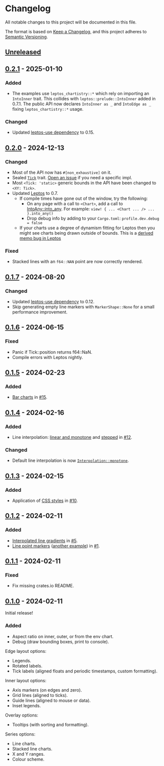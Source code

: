 # Changelog

All notable changes to this project will be documented in this file.

The format is based on [Keep a Changelog](https://keepachangelog.com/en/1.1.0/),
and this project adheres to [Semantic Versioning](https://semver.org/spec/v2.0.0.html).

## [Unreleased]

<!-- Added for new features. -->
<!-- Changed for changes in existing functionality. -->
<!-- Deprecated for soon-to-be removed features. -->
<!-- Removed for now removed features. -->
<!-- Fixed for any bug fixes. -->
<!-- Security in case of vulnerabilities. -->

## [0.2.1] - 2025-01-10
### Added
- The examples use `leptos_chartistry::*` which rely on importing an `IntoInner` trait. This collides with `leptos::prelude::IntoInner` added in 0.7.1. The public API now declares `IntoInner as _` and `IntoEdge as _` fixing `leptos_chartistry::*` usage.
### Changed
- Updated [leptos-use dependency](https://github.com/Synphonyte/leptos-use) to 0.15.

## [0.2.0] - 2024-12-13
### Changed
- Most of the API now has `#[non_exhaustive]` on it.
- Sealed [`Tick`](https://docs.rs/leptos-chartistry/latest/leptos_chartistry/trait.Tick.html) trait. [Open an issue](https://github.com/feral-dot-io/leptos-chartistry/issues) if you need a specific impl.
- Most `<Tick: 'static>` generic bounds in the API have been changed to `<XY: Tick>`.
- Updated [Leptos](https://github.com/leptos-rs/leptos) to 0.7.
  - If compile times have gone out of the window, try the following:
    - On any page with a call to `<Chart>`, add a call to [IntoAny::into_any](https://docs.rs/leptos/0.7.0/leptos/tachys/view/any_view/trait.IntoAny.html). For example: `view! { ... <Chart ... /> ... }.into_any()`
    - Drop debug info by adding to your `Cargo.toml`: `profile.dev.debug = false`
  - If your charts use a degree of dynamism fitting for Leptos then you might see charts being drawn outside of bounds. This is a [derived memo bug in Leptos](https://github.com/leptos-rs/leptos/issues/3339)

### Fixed
- Stacked lines with an `f64::NAN` point are now correctly rendered.

## [0.1.7] - 2024-08-20
### Changed
- Updated [leptos-use dependency](https://github.com/Synphonyte/leptos-use) to 0.12.
- Skip generating empty line markers with `MarkerShape::None` for a small performance improvement.

## [0.1.6] - 2024-06-15
### Fixed
- Panic if Tick::position returns f64::NaN.
- Compile errors with Leptos nightly.

## [0.1.5] - 2024-02-23
### Added
- [Bar charts](https://feral-dot-io.github.io/leptos-chartistry/examples.html#bar-chart) in [#15].

## [0.1.4] - 2024-02-16
### Added
- Line interpolation: [linear and monotone](https://feral-dot-io.github.io/leptos-chartistry/examples.html#linear-and-monotone) and [stepped](https://feral-dot-io.github.io/leptos-chartistry/examples.html#stepped) in [#12].
### Changed
- Default line interpolation is now [`Interpolation::monotone`](https://docs.rs/leptos-chartistry/latest/leptos_chartistry/enum.Interpolation.html#variant.Monotone).

## [0.1.3] - 2024-02-15
### Added
- Application of [CSS styles](https://feral-dot-io.github.io/leptos-chartistry/examples.html#css-styles) in [#10].

## [0.1.2] - 2024-02-11
### Added
- [Interpolated line gradients](https://feral-dot-io.github.io/leptos-chartistry/examples.html#line-colour-scheme) in [#5].
- [Line point markers](https://feral-dot-io.github.io/leptos-chartistry/examples.html#point-markers) ([another example](https://feral-dot-io.github.io/leptos-chartistry/examples.html#point-markers-2)) in [#1].

## [0.1.1] - 2024-02-11
### Fixed
- Fix missing crates.io README.

## [0.1.0] - 2024-02-11
Initial release!

### Added
- Aspect ratio on inner, outer, or from the env chart.
- Debug (draw bounding boxes, print to console).

Edge layout options:
- Legends.
- Rotated labels.
- Tick labels (aligned floats and periodic timestamps, custom formatting).

Inner layout options:
- Axis markers (on edges and zero).
- Grid lines (aligned to ticks).
- Guide lines (aligned to mouse or data).
- Inset legends.

Overlay options:
- Tooltips (with sorting and formatting).

Series options:
- Line charts.
- Stacked line charts.
- X and Y ranges.
- Colour scheme.


[#1]: https://github.com/feral-dot-io/leptos-chartistry/pull/1
[#5]: https://github.com/feral-dot-io/leptos-chartistry/pull/5
[#10]: https://github.com/feral-dot-io/leptos-chartistry/pull/10
[#12]: https://github.com/feral-dot-io/leptos-chartistry/pull/12
[#15]: https://github.com/feral-dot-io/leptos-chartistry/pull/15
[0.1.0]: https://github.com/feral-dot-io/leptos-chartistry/releases/tag/v0.1.0
[0.1.1]: https://github.com/feral-dot-io/leptos-chartistry/compare/v0.1.0...v0.1.1
[0.1.2]: https://github.com/feral-dot-io/leptos-chartistry/compare/v0.1.1...v0.1.2
[0.1.3]: https://github.com/feral-dot-io/leptos-chartistry/compare/v0.1.2...v0.1.3
[0.1.4]: https://github.com/feral-dot-io/leptos-chartistry/compare/v0.1.3...v0.1.4
[0.1.5]: https://github.com/feral-dot-io/leptos-chartistry/compare/v0.1.4...v0.1.5
[0.1.6]: https://github.com/feral-dot-io/leptos-chartistry/compare/v0.1.5...v0.1.6
[0.1.7]: https://github.com/feral-dot-io/leptos-chartistry/compare/v0.1.6...v0.1.7
[0.2.0]: https://github.com/feral-dot-io/leptos-chartistry/compare/v0.1.7...v0.2.0
[0.2.1]: https://github.com/feral-dot-io/leptos-chartistry/compare/v0.2.0...v0.2.1
[unreleased]: https://github.com/feral-dot-io/leptos-chartistry/compare/v0.2.1...HEAD
